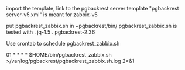 import the template, link to the pgbackrest server
template "pgbackrest server-v5.xml" is meant for zabbix-v5


put pgbackrest_zabbix.sh in ~pgbackrest/bin/
pgbackrest_zabbix.sh is tested with
  . jq-1.5
  . pgbackrest-2.36

Use crontab to schedule pgbackrest_zabbix.sh


01 * * * * $HOME/bin/pgbackrest_zabbix.sh >/var/log/pgbackrest/pgbackrest_zabbix.sh.log 2>&1
